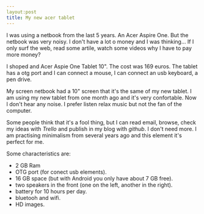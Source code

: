 ```yaml
---
layout:post
title: My new acer tablet
---
```


I was using a netbook from the last 5 years. An Acer Aspire One. But the netbook was
very noisy. I don't have a lot o money and I was thinking... If I only surf the web,
 read some artile, watch some videos why I have to pay more money?
 
 I shoped and Acer Aspie One Tablet 10". The cost was 169 euros. The tablet has a
 otg port and I can connect a mouse, I can connect an usb keyboard, a pen drive.
 
 My screen netbook had a 10" screen that it's the same of my new tablet. I am using 
 my new tablet from one month ago and it's very confortable. Now I don't hear any noise. 
 I prefer listen relax music but not the fan of the computer.
 
 Some people think that it's a fool thing, but I can read email, browse, check my ideas with 
 *Trello* and publish in my blog with *github*. I don't need more. I am practising
 minimalism from several years ago and this element it's perfect for me.
 
 Some characteristics are:
 
 - 2 GB Ram
 - OTG port (for conect usb elements).
 - 16 GB space (but with Android you only have about 7 GB free).
 - two speakers in the front (one on the left, another in the right).
 - battery for 10 hours per day.
 - bluetooh and wifi.
 - HD images.
